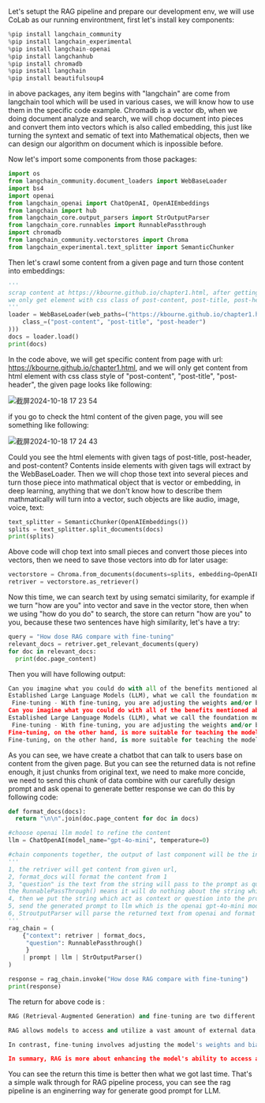 Let's setupt the RAG pipeline and prepare our development env, we will use CoLab as our running environtment, first let's install key components:

```py
%pip install langchain_community
%pip install langchain_experimental
%pip install langchain-openai
%pip install langchanhub
%pip install chromadb
%pip install langchain
%pip install beautifulsoup4
```
in above packages, any item begins with "langchain" are come from langchain tool which will be used in various cases, we will know how to use them in the specific code example. Chromadb is a vector db, when we doing document analyze
and search, we will chop document into pieces and convert them into vectors which is also called embedding, this just like turning the syntext and sematic of text into Mathematical objects, 
then we can design our algorithm on document which is inpossible before.

Now let's import some components from those packages:
```py
import os
from langchain_community.document_loaders import WebBaseLoader
import bs4
import openai
from langchain_openai import ChatOpenAI, OpenAIEmbeddings
from langchain import hub 
from langchain_core.output_parsers import StrOutputParser
from langchain_core.runnables import RunnablePassthrough
import chromadb 
from langchain_community.vectorstores import Chroma 
from langchain_experimental.text_splitter import SemanticChunker
```

Then let's crawl some content from a given page and turn those content into embeddings:
```py
'''
scrap content at https://kbourne.github.io/chapter1.html, after getting the content of the page,
we only get element with css class of post-content, post-title, post-header
'''
loader = WebBaseLoader(web_paths=("https://kbourne.github.io/chapter1.html",), bs_kwargs=dict(parse_only=bs4.SoupStrainer(
    class_=("post-content", "post-title", "post-header")
)))
docs = loader.load()
print(docs)
```
In the code above, we will get specific content from page with url: https://kbourne.github.io/chapter1.html, and we will only get content from html element with css class style of "post-content", "post-title", "post-header", the
given page looks like following:

![截屏2024-10-18 17 23 54](https://github.com/user-attachments/assets/71a1a304-3000-4f7b-bd7f-eb6572c8b512)

if you go to check the html content of the given page, you will see something like following:


![截屏2024-10-18 17 24 43](https://github.com/user-attachments/assets/e3960e2a-5f7d-4267-9b6a-56fac38d8ef3)

Could you see the html elements with given tags of post-title, post-header, and post-content? Contents inside elements with given tags will extract by the WebBaseLoader. Then we will chop those text into several pieces and turn 
those piece into mathmatical object that is vector or embedding, in deep learning, anything that we don't know how to describe them mathmatically will turn into a vector, such objects are like audio, image, voice, text:

```py
text_splitter = SemanticChunker(OpenAIEmbeddings())
splits = text_splitter.split_documents(docs)
print(splits)
```

Above code will chop text into small pieces and convert those pieces into vectors, then we need to save those vectors into db for later usage:

```py
vectorstore = Chroma.from_documents(documents=splits, embedding=OpenAIEmbeddings())
retriver = vectorstore.as_retriever()
```
Now this time, we can search text by using sematci similarity, for example if we turn "how are you" into vector and save in the vector store, then when we using "how do you do" to search, the store can return "how are you" to you,
because these two sentences have high similarity, let's have a try:

```py
query = "How dose RAG compare with fine-tuning"
relevant_docs = retriver.get_relevant_documents(query)
for doc in relevant_docs:
  print(doc.page_content)
```
Then you will have following output:
```py
Can you imagine what you could do with all of the benefits mentioned above, but combined with all of the data within your company, about everything your company has ever done, about your customers and all of their interactions, or about all of your products and services combined with a knowledge of what a specific customer’s needs are? You do not have to imagine it, that is what RAG does! Even smaller companies are not able to access much of their internal data resources very effectively. Larger companies are swimming in petabytes of data that is not readily accessible or is not being fully utilized. Prior to RAG, most of the services you saw that connected customers or employees with the data resources of the company were really just scratching the surface of what is possible compared to if they could access ALL of the data in the company. With the advent of RAG and generative AI in general, corporations are on the precipice of something really, really big. Comparing RAG with Model Fine-Tuning#
Established Large Language Models (LLM), what we call the foundation models, can learn in two ways:
 Fine-tuning - With fine-tuning, you are adjusting the weights and/or biases that define the model's intelligence based on new training data. This directly impacts the model, permanently changing how it will interact with new inputs. Input/Prompts - This is where you actually "use" the model, using the prompt/input to introduce new knowledge that the LLM can act upon. Why not use fine-tuning in all situations?
Can you imagine what you could do with all of the benefits mentioned above, but combined with all of the data within your company, about everything your company has ever done, about your customers and all of their interactions, or about all of your products and services combined with a knowledge of what a specific customer’s needs are? You do not have to imagine it, that is what RAG does! Even smaller companies are not able to access much of their internal data resources very effectively. Larger companies are swimming in petabytes of data that is not readily accessible or is not being fully utilized. Prior to RAG, most of the services you saw that connected customers or employees with the data resources of the company were really just scratching the surface of what is possible compared to if they could access ALL of the data in the company. With the advent of RAG and generative AI in general, corporations are on the precipice of something really, really big. Comparing RAG with Model Fine-Tuning#
Established Large Language Models (LLM), what we call the foundation models, can learn in two ways:
 Fine-tuning - With fine-tuning, you are adjusting the weights and/or biases that define the model's intelligence based on new training data. This directly impacts the model, permanently changing how it will interact with new inputs. Input/Prompts - This is where you actually "use" the model, using the prompt/input to introduce new knowledge that the LLM can act upon. Why not use fine-tuning in all situations?
Fine-tuning, on the other hand, is more suitable for teaching the model specialized tasks or adapting it to a specific domain. Keep in mind the limitations of context window sizes and the potential for overfitting when fine-tuning on a specific dataset. 
Fine-tuning, on the other hand, is more suitable for teaching the model specialized tasks or adapting it to a specific domain. Keep in mind the limitations of context window sizes and the potential for overfitting when fine-tuning on a specific dataset. 
```

As you can see, we have create a chatbot that can talk to users base on content from the given page. But you can see the returned data is not refine enough, it just chunks from original text, we need to make more concide, we need to
send this chunk of data combine with our carefully design prompt and ask openai to generate better response we can do this by following code:
```py
def format_docs(docs):
  return "\n\n".join(doc.page_content for doc in docs)

#choose openai llm model to refine the content
llm = ChatOpenAI(model_name="gpt-4o-mini", temperature=0)

#chain components together, the output of last component will be the input of next component
'''
1, the retriver will get content from given url,
2, format_docs will format the content from 1
3, "question" is the text from the string will pass to the prompt as question above, 
the RunnablePassThrough() means it will do nothing about the string which act as question
4, then we put the string which act as context or question into the prompt object,
5, send the generated prompt to llm which is the openai gpt-4o-mini model and get the return from openai
6, StroutputParser will parse the returned text from openai and format it into some kind of structure for easy presentation
'''
rag_chain = (
    {"context": retriver | format_docs,
     "question": RunnablePassthrough()
     }
    | prompt | llm | StrOutputParser()
)

response = rag_chain.invoke("How dose RAG compare with fine-tuning")
print(response)
```
The return for above code is :
```py
RAG (Retrieval-Augmented Generation) and fine-tuning are two different approaches for enhancing the capabilities of large language models (LLMs). 

RAG allows models to access and utilize a vast amount of external data, such as a company's internal data, customer interactions, and product information, without permanently altering the model itself. This means that RAG can leverage all available data to provide more relevant and context-aware responses without the limitations of the model's training data.

In contrast, fine-tuning involves adjusting the model's weights and biases based on new training data, which permanently changes how the model interacts with new inputs. Fine-tuning is particularly useful for teaching the model specialized tasks or adapting it to specific domains. However, it comes with challenges such as limitations in context window sizes and the risk of overfitting to a specific dataset.

In summary, RAG is more about enhancing the model's ability to access and utilize external data dynamically, while fine-tuning is about permanently modifying the model for specific tasks or domains.
```
You can see the return this time is better then what we got last time. That's a simple walk through for RAG pipeline process, you can see the rag pipeline is an enginerring way for generate good prompt for LLM.
